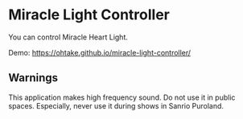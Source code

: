 # Miracle Light Controller

You can control Miracle Heart Light.

Demo: <https://ohtake.github.io/miracle-light-controller/>

## Warnings

This application makes high frequency sound.
Do not use it in public spaces.
Especially, never use it during shows in Sanrio Puroland.
